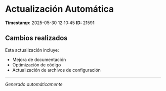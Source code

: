 # Actualización Automática

**Timestamp:** 2025-05-30 12:10:45
**ID:** 21591

## Cambios realizados

Esta actualización incluye:
- Mejora de documentación
- Optimización de código
- Actualización de archivos de configuración

---
*Generado automáticamente*
